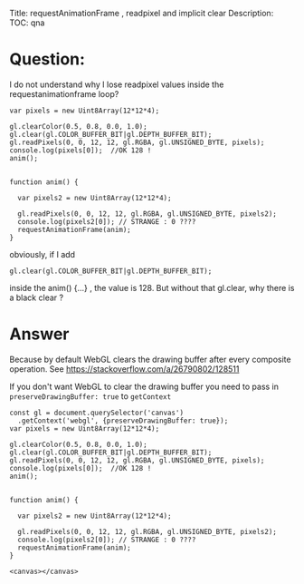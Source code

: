 Title: requestAnimationFrame , readpixel and implicit clear
Description:
TOC: qna

# Question:

I do not understand why I lose readpixel values ​​inside the requestanimationframe loop?

    var pixels = new Uint8Array(12*12*4); 

    gl.clearColor(0.5, 0.8, 0.0, 1.0);
    gl.clear(gl.COLOR_BUFFER_BIT|gl.DEPTH_BUFFER_BIT);
    gl.readPixels(0, 0, 12, 12, gl.RGBA, gl.UNSIGNED_BYTE, pixels);
    console.log(pixels[0]);  //OK 128 !
    anim();


    function anim() {

      var pixels2 = new Uint8Array(12*12*4); 

      gl.readPixels(0, 0, 12, 12, gl.RGBA, gl.UNSIGNED_BYTE, pixels2);
      console.log(pixels2[0]); // STRANGE : 0 ????
      requestAnimationFrame(anim);
    }


obviously, if I add 

    gl.clear(gl.COLOR_BUFFER_BIT|gl.DEPTH_BUFFER_BIT);

inside the anim() {...} , the value is 128. But without that gl.clear, why there is a black clear ?



# Answer

Because by default WebGL clears the drawing buffer after every composite operation. See https://stackoverflow.com/a/26790802/128511

If you don't want WebGL to clear the drawing buffer you need to pass in `preserveDrawingBuffer: true` to `getContext`

<!-- begin snippet: js hide: false console: true babel: false -->

<!-- language: lang-js -->

    const gl = document.querySelector('canvas')
      .getContext('webgl', {preserveDrawingBuffer: true});
    var pixels = new Uint8Array(12*12*4); 

    gl.clearColor(0.5, 0.8, 0.0, 1.0);
    gl.clear(gl.COLOR_BUFFER_BIT|gl.DEPTH_BUFFER_BIT);
    gl.readPixels(0, 0, 12, 12, gl.RGBA, gl.UNSIGNED_BYTE, pixels);
    console.log(pixels[0]);  //OK 128 !
    anim();


    function anim() {

      var pixels2 = new Uint8Array(12*12*4); 

      gl.readPixels(0, 0, 12, 12, gl.RGBA, gl.UNSIGNED_BYTE, pixels2);
      console.log(pixels2[0]); // STRANGE : 0 ????
      requestAnimationFrame(anim);
    }

<!-- language: lang-html -->

    <canvas></canvas>

<!-- end snippet -->


